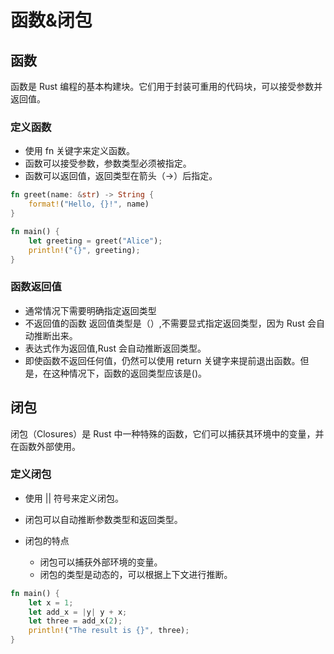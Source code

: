 # 函数&闭包

## 函数

函数是 Rust 编程的基本构建块。它们用于封装可重用的代码块，可以接受参数并返回值。

### 定义函数

- 使用 fn 关键字来定义函数。
- 函数可以接受参数，参数类型必须被指定。
- 函数可以返回值，返回类型在箭头（->）后指定。

```rust
fn greet(name: &str) -> String {
    format!("Hello, {}!", name)
}

fn main() {
    let greeting = greet("Alice");
    println!("{}", greeting);
}
```

### 函数返回值

- 通常情况下需要明确指定返回类型
- 不返回值的函数 返回值类型是（）,不需要显式指定返回类型，因为 Rust 会自动推断出来。
- 表达式作为返回值,Rust 会自动推断返回类型。
- 即使函数不返回任何值，仍然可以使用 return 关键字来提前退出函数。但是，在这种情况下，函数的返回类型应该是()。

## 闭包

闭包（Closures）是 Rust 中一种特殊的函数，它们可以捕获其环境中的变量，并在函数外部使用。

### 定义闭包

- 使用 || 符号来定义闭包。
- 闭包可以自动推断参数类型和返回类型。

- 闭包的特点
  - 闭包可以捕获外部环境的变量。
  - 闭包的类型是动态的，可以根据上下文进行推断。

```rust
fn main() {
    let x = 1;
    let add_x = |y| y + x;
    let three = add_x(2);
    println!("The result is {}", three);
}
```
